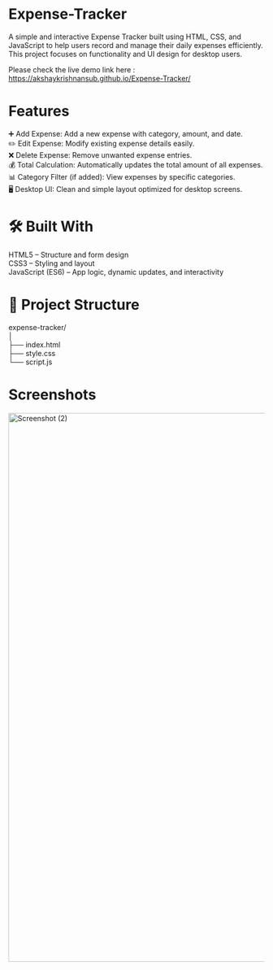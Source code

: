 # Expense-Tracker
A simple and interactive Expense Tracker built using HTML, CSS, and JavaScript to help users record and manage their daily expenses efficiently.
This project focuses on functionality and UI design for desktop users. <br/>

Please check the live demo link here : https://akshaykrishnansub.github.io/Expense-Tracker/ <br/>

# Features
➕ Add Expense: Add a new expense with category, amount, and date. <br/>
✏️ Edit Expense: Modify existing expense details easily. <br/>
❌ Delete Expense: Remove unwanted expense entries. <br/>
💰 Total Calculation: Automatically updates the total amount of all expenses. <br/>
📊 Category Filter (if added): View expenses by specific categories. <br/>
🖥️ Desktop UI: Clean and simple layout optimized for desktop screens. <br/>

# 🛠️ Built With
HTML5 – Structure and form design <br/>
CSS3 – Styling and layout <br/>
JavaScript (ES6) – App logic, dynamic updates, and interactivity <br/>

# 📂 Project Structure
expense-tracker/ <br/>
│<br/>
├── index.html<br/>
├── style.css<br/>
└── script.js<br/>

# Screenshots
<img width="1920" height="1080" alt="Screenshot (2)" src="https://github.com/user-attachments/assets/bd135517-6275-4275-8086-0b0df8ba9b5a" />



